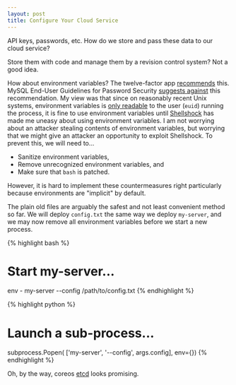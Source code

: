 ```yaml
---
layout: post
title: Configure Your Cloud Service
---
```


API keys, passwords, etc. How do we store and pass these data to our cloud service?

Store them with code and manage them by a revision control system?
Not a good idea.

How about environment variables?
The twelve-factor app
[recommends](http://12factor.net/config)
this.
MySQL End-User Guidelines for Password Security
[suggests against](http://dev.mysql.com/doc/refman/5.7/en/password-security-user.html)
this recommendation.
My view was that since on reasonably recent Unix systems,
environment variables is
[only readable](http://security.stackexchange.com/questions/14000/environment-variable-accessibility-in-linux/14009#14009)
to the user (`euid`) running the process,
it is fine to use environment variables
until
[Shellshock](http://en.wikipedia.org/wiki/Shellshock_(software_bug))
has made me uneasy about using environment variables.
I am not worrying about an attacker stealing contents of environment variables,
but worrying that we might give an attacker an opportunity to exploit Shellshock.
To prevent this, we will need to...

* Sanitize environment variables,
* Remove unrecognized environment variables, and
* Make sure that `bash` is patched.

However, it is hard to implement these countermeasures right
particularly because environments are "implicit" by default.

The plain old files are arguably the safest and not least convenient method so far.
We will deploy `config.txt` the same way we deploy `my-server`,
and we may now remove all environment variables before we start a new process.

{% highlight bash %}
# Start my-server...
env - my-server --config /path/to/config.txt
{% endhighlight %}

{% highlight python %}
# Launch a sub-process...
subprocess.Popen(
    ['my-server', '--config', args.config], env={})
{% endhighlight %}

Oh, by the way,
coreos [etcd](https://coreos.com/using-coreos/etcd/) looks promising.
